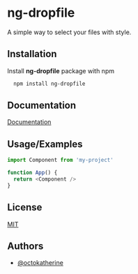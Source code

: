 
# ng-dropfile

A simple way to select your files with style.


## Installation

Install __ng-dropfile__ package with npm

```bash
  npm install ng-dropfile
```
    
## Documentation

[Documentation](https://linktodocumentation)


## Usage/Examples

```javascript
import Component from 'my-project'

function App() {
  return <Component />
}
```


## License

[MIT](https://choosealicense.com/licenses/mit/)


## Authors

- [@octokatherine](https://www.github.com/octokatherine)

